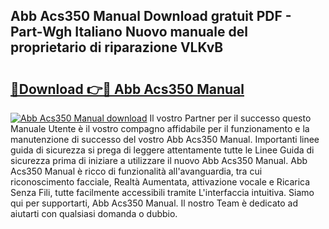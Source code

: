 ## Abb Acs350 Manual Download gratuit PDF - Part-Wgh Italiano Nuovo manuale del proprietario di riparazione VLKvB

# <h2><a href="http://dfgyxl.blite.top/?on=Abb+Acs350+Manual">🔗Download 👉🔴 Abb Acs350 Manual</a></h2>

[![Abb Acs350 Manual download](https://i.imgur.com/lujVjoI.png)](http://dfgyxl.blite.top/?on=Abb+Acs350+Manual)
Il vostro Partner per il successo questo Manuale Utente è il vostro compagno affidabile per il funzionamento e la manutenzione di successo del vostro Abb Acs350 Manual. Importanti linee guida di sicurezza si prega di leggere attentamente tutte le Linee Guida di sicurezza prima di iniziare a utilizzare il nuovo Abb Acs350 Manual. Abb Acs350 Manual è ricco di funzionalità all'avanguardia, tra cui riconoscimento facciale, Realtà Aumentata, attivazione vocale e Ricarica Senza Fili, tutte facilmente accessibili tramite L'interfaccia intuitiva. Siamo qui per supportarti, Abb Acs350 Manual. Il nostro Team è dedicato ad aiutarti con qualsiasi domanda o dubbio.
